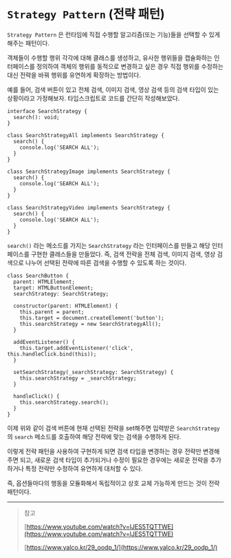 # `Strategy Pattern` (전략 패턴)

`Strategy Pattern` 은 런타임에 직접 수행할 알고리즘(또는 기능)들을 선택할 수 있게 해주는 패턴이다.

객체들이 수행할 행위 각각에 대해 클래스를 생성하고, 유사한 행위들을 캡슐화하는 인터페이스를 정의하여 객체의 행위를 동적으로 변경하고 싶은 경우 직접 행위를 수정하는 대신 전략을 바꿔 행위를 유연하게 확장하는 방법이다.

예를 들어, 검색 버튼이 있고 전체 검색, 이미지 검색, 영상 검색 등의 검색 타입이 있는 상황이라고 가정해보자. 타입스크립트로 코드를 간단히 작성해보았다.

```tsx
interface SearchStrategy {
  search(): void;
}

class SearchStrategyAll implements SearchStrategy {
  search() {
    console.log('SEARCH ALL');
  }
}

class SearchStrategyImage implements SearchStrategy {
  search() {
    console.log('SEARCH ALL');
  }
}

class SearchStrategyVideo implements SearchStrategy {
  search() {
    console.log('SEARCH ALL');
  }
}
```

`search()` 라는 메소드를 가지는 `SearchStrategy` 라는 인터페이스를 만들고 해당 인터페이스를 구현한 클래스들을 만들었다. 즉, 검색 전략을 전체 검색, 이미지 검색, 영상 검색으로 나누어 선택된 전략에 따른 검색을 수행할 수 있도록 하는 것이다.

```tsx
class SearchButton {
  parent: HTMLElement;
  target: HTMLButtonElement;
  searchStrategy: SearchStrategy;

  constructor(parent: HTMLElement) {
    this.parent = parent;
    this.target = document.createElement('button');
    this.searchStrategy = new SearchStrategyAll();
  }

  addEventListener() {
    this.target.addEventListener('click', this.handleClick.bind(this));
  }

  setSearchStrategy(_searchStrategy: SearchStrategy) {
    this.searchStrategy = _searchStrategy;
  }

  handleClick() {
    this.searchStrategy.search();
  }
}
```

이제 위와 같이 검색 버튼에 현재 선택된 전략을 set해주면 입력받은 `SearchStrategy` 의 `search` 메소드를 호출하여 해당 전략에 맞는 검색을 수행하게 된다.

이렇게 전략 패턴을 사용하여 구현하게 되면 검색 타입을 변경하는 경우 전략만 변경해주면 되고, 새로운 검색 타입이 추가되거나 수정이 필요한 경우에는 새로운 전략을 추가하거나 특정 전략만 수정하여 유연하게 대처할 수 있다.

즉, 옵션들마다의 행동을 모듈화해서 독립적이고 상호 교체 가능하게 만드는 것이 전략 패턴이다.

---

> 참고
>
> [https://www.youtube.com/watch?v=lJES5TQTTWE](https://www.youtube.com/watch?v=lJES5TQTTWE)
>
> [https://www.yalco.kr/29_oodp_1/](https://www.yalco.kr/29_oodp_1/)
